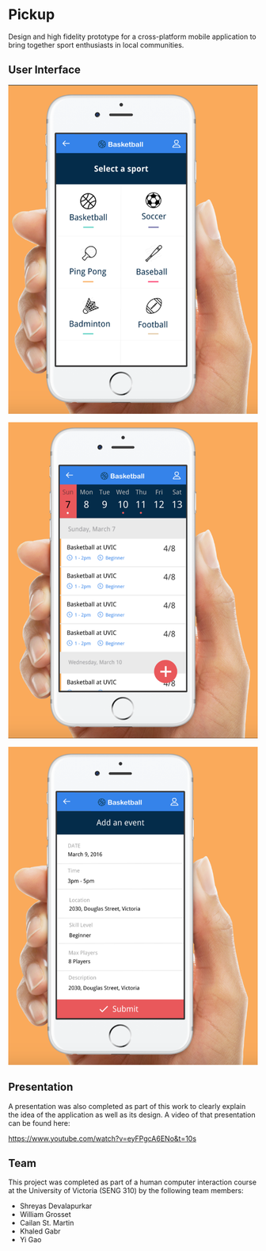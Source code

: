 # Pickup

Design and high fidelity prototype for a cross-platform mobile application to bring together sport enthusiasts in local communities.

## User Interface

![Main screen](/images/main_1.png)

![Events screen](/images/main.png)

![Add event screen](/images/add_event.png)

## Presentation

A presentation was also completed as part of this work to clearly explain the idea of the application as well as its design. A video of that presentation can be found here:

https://www.youtube.com/watch?v=eyFPgcA6ENo&t=10s

## Team

This project was completed as part of a human computer interaction course at the University of Victoria (SENG 310) by the following team members:

- Shreyas Devalapurkar
- William Grosset
- Cailan St. Martin
- Khaled Gabr
- Yi Gao
